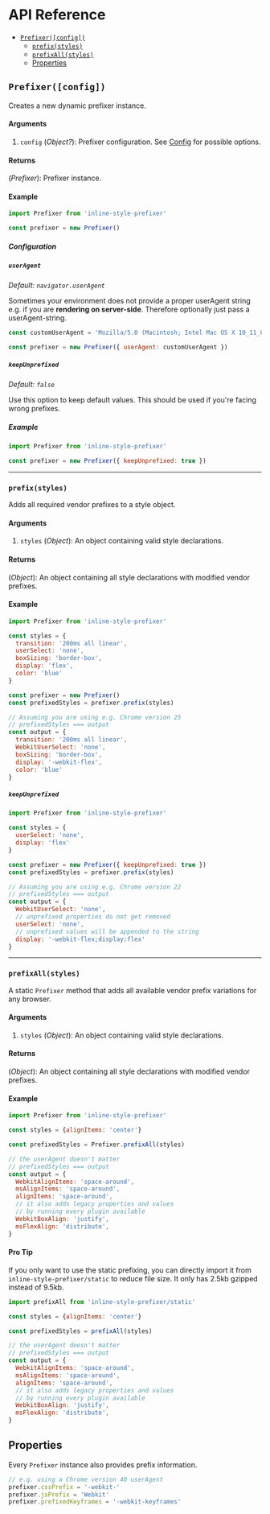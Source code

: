 # API Reference

* [`Prefixer([config])`](#prefixerconfig)
  * [`prefix(styles)`](#prefixstyles)
  * [`prefixAll(styles)`](#prefixallstyles)
  * [Properties](#properties)

## `Prefixer([config])`

Creates a new dynamic prefixer instance.

#### Arguments
1. `config` (*Object?*): Prefixer configuration. See [Config](#config) for possible options.

#### Returns
(*Prefixer*): Prefixer instance.


#### Example
```javascript
import Prefixer from 'inline-style-prefixer'

const prefixer = new Prefixer()
```

##### Configuration
##### `userAgent`
*Default: `navigator.userAgent`*

Sometimes your environment does not provide a proper userAgent string e.g. if you are **rendering on server-side**. Therefore optionally just pass a userAgent-string.

```javascript
const customUserAgent = 'Mozilla/5.0 (Macintosh; Intel Mac OS X 10_11_0) AppleWebKit/537.36 (KHTML, like Gecko) Chrome/44.0.2403.155 Safari/537.36'

const prefixer = new Prefixer({ userAgent: customUserAgent })
```

##### `keepUnprefixed`
*Default: `false`*

Use this option to keep default values. This should be used if you're facing wrong prefixes.

##### Example
```javascript
import Prefixer from 'inline-style-prefixer'

const prefixer = new Prefixer({ keepUnprefixed: true })
```

---------

### `prefix(styles)`
Adds all required vendor prefixes to a style object.

#### Arguments
1. `styles` (*Object*): An object containing valid style declarations.

#### Returns
(*Object*): An object containing all style declarations with modified vendor prefixes.

#### Example
```javascript
import Prefixer from 'inline-style-prefixer'

const styles = {
  transition: '200ms all linear',
  userSelect: 'none',
  boxSizing: 'border-box',
  display: 'flex',
  color: 'blue'
}

const prefixer = new Prefixer()
const prefixedStyles = prefixer.prefix(styles)

// Assuming you are using e.g. Chrome version 25
// prefixedStyles === output
const output = {
  transition: '200ms all linear',
  WebkitUserSelect: 'none',
  boxSizing: 'border-box',
  display: '-webkit-flex',
  color: 'blue'
}
```

##### `keepUnprefixed`
```javascript
import Prefixer from 'inline-style-prefixer'

const styles = {
  userSelect: 'none',
  display: 'flex'
}

const prefixer = new Prefixer({ keepUnprefixed: true })
const prefixedStyles = prefixer.prefix(styles)

// Assuming you are using e.g. Chrome version 22
// prefixedStyles === output
const output = {
  WebkitUserSelect: 'none',  
  // unprefixed properties do not get removed
  userSelect: 'none',
  // unprefixed values will be appended to the string
  display: '-webkit-flex;display:flex'
}
```

---------

### `prefixAll(styles)`

A static `Prefixer` method that adds all available vendor prefix variations for any browser.

#### Arguments
1. `styles` (*Object*): An object containing valid style declarations.

#### Returns
(*Object*): An object containing all style declarations with modified vendor prefixes.

#### Example
```javascript
import Prefixer from 'inline-style-prefixer'

const styles = {alignItems: 'center'}

const prefixedStyles = Prefixer.prefixAll(styles)

// the userAgent doesn't matter
// prefixedStyles === output
const output = {
  WebkitAlignItems: 'space-around',
  msAlignItems: 'space-around',
  alignItems: 'space-around',
  // it also adds legacy properties and values
  // by running every plugin available
  WebkitBoxAlign: 'justify',
  msFlexAlign: 'distribute',
}
```

#### Pro Tip
If you only want to use the static prefixing, you can directly import it from  `inline-style-prefixer/static` to reduce file size. It only has 2.5kb gzipped instead of 9.5kb.

```javascript
import prefixAll from 'inline-style-prefixer/static'

const styles = {alignItems: 'center'}

const prefixedStyles = prefixAll(styles)

// the userAgent doesn't matter
// prefixedStyles === output
const output = {
  WebkitAlignItems: 'space-around',
  msAlignItems: 'space-around',
  alignItems: 'space-around',
  // it also adds legacy properties and values
  // by running every plugin available
  WebkitBoxAlign: 'justify',
  msFlexAlign: 'distribute',
}
```

## Properties
Every `Prefixer` instance also provides prefix information.

```javascript
// e.g. using a Chrome version 40 userAgent
prefixer.cssPrefix = '-webkit-'
prefixer.jsPrefix = 'Webkit'
prefixer.prefixedKeyframes = '-webkit-keyframes'
```
